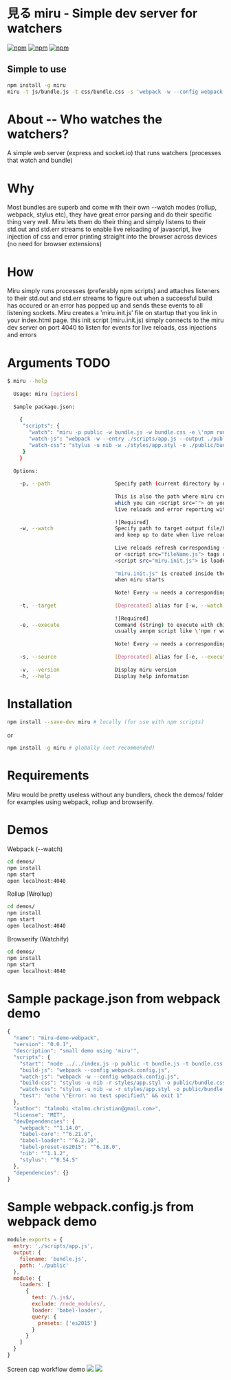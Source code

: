 #  見る miru - Simple dev server for watchers


[![npm](https://img.shields.io/npm/v/wrollup.svg?maxAge=2592000)](https://www.npmjs.com/package/wrollup)
[![npm](https://img.shields.io/npm/dm/wrollup.svg?maxAge=2592000)](https://www.npmjs.com/package/wrollup)
[![npm](https://img.shields.io/npm/l/wrollup.svg?maxAge=2592000)](https://www.npmjs.com/package/wrollup)


## Simple to use
```bash
npm install -g miru
miru -t js/bundle.js -t css/bundle.css -s 'webpack -w --config webpack.config.js' -s 'stylus -w styles/app.styl -o public/bundle.css',
```

# About -- Who watches the watchers?
A simple web server (express and socket.io) that runs watchers (processes that watch and bundle)

# Why
Most bundles are superb and come with their own --watch modes (rollup, webpack, stylus etc), they have great error parsing and do their specific thing very well. Miru lets them do their thing and simply listens to their std.out and std.err streams to enable live reloading of javascript, live injection of css and error printing straight into the browser across devices (no need for browser extensions)

# How
Miru simply runs processes (preferably npm scripts) and attaches listeners to their std.out and std.err streams to figure out when a successful build has occured or an error has popped up and sends these events to all listening sockets. Miru creates a 'miru.init.js' file on startup that you link in your index.html page. this init script (miru.init.js) simply connects to the miru dev server on port 4040 to listen for events for live reloads, css injections and errors

# Arguments TODO
```bash
$ miru --help
  
  Usage: miru [options]
  
  Sample package.json:
  
    {
     "scripts": {
       "watch": "miru -p public -w bundle.js -w bundle.css -e \'npm run watch-js\' -e \'npm run watch-css\'"
       "watch-js": "webpack -w --entry ./scripts/app.js --output ./public/bundle.js",
       "watch-css": "stylus -u nib -w ./styles/app.styl -o ./public/bundle.css",
     }
    }
  
  Options:
  
    -p, --path                     Specify path (current directory by default)
  
                                   This is also the path where miru creates "miru.init.js"
                                   which you can <script src=""> on your html page to enable
                                   live reloads and error reporting within the page/browser.
  
                                   ![Required]
    -w, --watch                    Specify path to target output file/bundle to watch
                                   and keep up to date when live reloading.
  
                                   Live reloads refresh corresponding <link href="fileName.css">
                                   or <script src="fileName.js"> tags on the html page where
                                   <script src="miru.init.js"> is loaded.
  
                                   "miru.init.js" is created inside the --path directory
                                   when miru starts
  
                                   Note! Every -w needs a corresponding -e in the same order
  
    -t, --target                   [Deprecated] alias for [-w, --watch]
  
                                   ![Required]
    -e, --execute                  Command (string) to execute with child_process.spawn
                                   usually annpm script like \'npm r watch-js\'
  
                                   Note! Every -w needs a corresponding -e in the same order
  
    -s, --source                   [Deprecated] alias for [-e, --execute]
  
    -v, --version                  Display miru version
    -h, --help                     Display help information
```

# Installation
```bash
npm install --save-dev miru # locally (for use with npm scripts)
```
or
```bash
npm install -g miru # globally (not recommended)
```

# Requirements

Miru would be pretty useless without any bundlers, check the demos/ folder for examples using webpack, rollup and browserify.

# Demos
Webpack (--watch)
```bash
cd demos/
npm install
npm start
open localhost:4040
```

Rollup (Wrollup)
```bash
cd demos/
npm install
npm start
open localhost:4040
```

Browserify (Watchify)
```bash
cd demos/
npm install
npm start
open localhost:4040
```

# Sample package.json from webpack demo
```js
{
  "name": "miru-demo-webpack",
  "version": "0.0.1",
  "description": "small demo using 'miru'",
  "scripts": {
    "start": "node ../../index.js -p public -t bundle.js -t bundle.css -s 'npm run watch-js' -s 'npm run watch-css'",
    "build-js": "webpack --config webpack.config.js",
    "watch-js": "webpack -w --config webpack.config.js",
    "build-css": "stylus -u nib -r styles/app.styl -o public/bundle.css",
    "watch-css": "stylus -u nib -w -r styles/app.styl -o public/bundle.css",
    "test": "echo \"Error: no test specified\" && exit 1"
  },
  "author": "talmobi <talmo.christian@gmail.com>",
  "license": "MIT",
  "devDependencies": {
    "webpack": "^1.14.0",
    "babel-core": "^6.21.0",
    "babel-loader": "^6.2.10",
    "babel-preset-es2015": "^6.18.0",
    "nib": "^1.1.2",
    "stylus": "^0.54.5"
  },
  "dependencies": {}
}
```

# Sample webpack.config.js from webpack demo
```js
module.exports = {
  entry: './scripts/app.js',
  output: {
    filename: 'bundle.js',
    path: './public'
  },
  module: {
    loaders: [
      {
        test: /\.js$/,
        exclude: /node_modules/,
        loader: 'babel-loader',
        query: {
          presets: ['es2015']
        }
      }
    ]
  }
}
```


Screen cap workflow demo
![](http://i.imgur.com/uKb4lnr.gif)
![](https://gfycat.com/MaleSelfassuredBrahmanbull)
